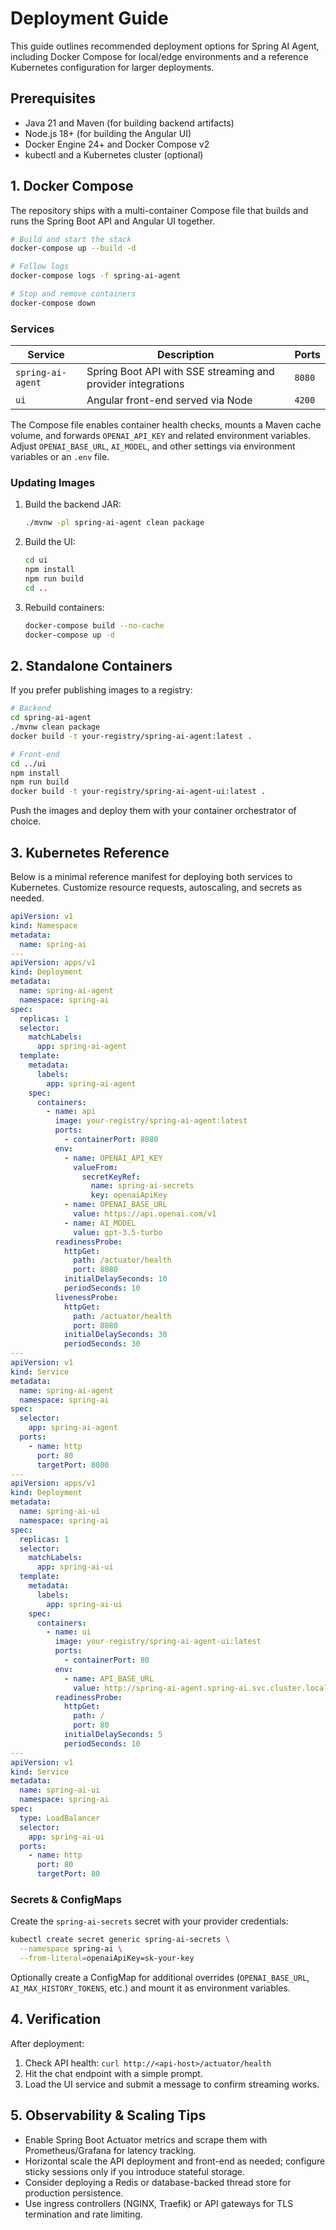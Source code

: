 # Deployment Guide

This guide outlines recommended deployment options for Spring AI Agent, including Docker Compose for local/edge environments and a reference Kubernetes configuration for larger deployments.

## Prerequisites

* Java 21 and Maven (for building backend artifacts)
* Node.js 18+ (for building the Angular UI)
* Docker Engine 24+ and Docker Compose v2
* kubectl and a Kubernetes cluster (optional)

## 1. Docker Compose

The repository ships with a multi-container Compose file that builds and runs the Spring Boot API and Angular UI together.

```bash
# Build and start the stack
docker-compose up --build -d

# Follow logs
docker-compose logs -f spring-ai-agent

# Stop and remove containers
docker-compose down
```

### Services

| Service | Description | Ports |
| --- | --- | --- |
| `spring-ai-agent` | Spring Boot API with SSE streaming and provider integrations | `8080` |
| `ui` | Angular front-end served via Node | `4200` |

The Compose file enables container health checks, mounts a Maven cache volume, and forwards `OPENAI_API_KEY` and related environment variables. Adjust `OPENAI_BASE_URL`, `AI_MODEL`, and other settings via environment variables or an `.env` file.

### Updating Images

1. Build the backend JAR:
   ```bash
   ./mvnw -pl spring-ai-agent clean package
   ```
2. Build the UI:
   ```bash
   cd ui
   npm install
   npm run build
   cd ..
   ```
3. Rebuild containers:
   ```bash
   docker-compose build --no-cache
   docker-compose up -d
   ```

## 2. Standalone Containers

If you prefer publishing images to a registry:

```bash
# Backend
cd spring-ai-agent
./mvnw clean package
docker build -t your-registry/spring-ai-agent:latest .

# Front-end
cd ../ui
npm install
npm run build
docker build -t your-registry/spring-ai-agent-ui:latest .
```

Push the images and deploy them with your container orchestrator of choice.

## 3. Kubernetes Reference

Below is a minimal reference manifest for deploying both services to Kubernetes. Customize resource requests, autoscaling, and secrets as needed.

```yaml
apiVersion: v1
kind: Namespace
metadata:
  name: spring-ai
---
apiVersion: apps/v1
kind: Deployment
metadata:
  name: spring-ai-agent
  namespace: spring-ai
spec:
  replicas: 1
  selector:
    matchLabels:
      app: spring-ai-agent
  template:
    metadata:
      labels:
        app: spring-ai-agent
    spec:
      containers:
        - name: api
          image: your-registry/spring-ai-agent:latest
          ports:
            - containerPort: 8080
          env:
            - name: OPENAI_API_KEY
              valueFrom:
                secretKeyRef:
                  name: spring-ai-secrets
                  key: openaiApiKey
            - name: OPENAI_BASE_URL
              value: https://api.openai.com/v1
            - name: AI_MODEL
              value: gpt-3.5-turbo
          readinessProbe:
            httpGet:
              path: /actuator/health
              port: 8080
            initialDelaySeconds: 10
            periodSeconds: 10
          livenessProbe:
            httpGet:
              path: /actuator/health
              port: 8080
            initialDelaySeconds: 30
            periodSeconds: 30
---
apiVersion: v1
kind: Service
metadata:
  name: spring-ai-agent
  namespace: spring-ai
spec:
  selector:
    app: spring-ai-agent
  ports:
    - name: http
      port: 80
      targetPort: 8080
---
apiVersion: apps/v1
kind: Deployment
metadata:
  name: spring-ai-ui
  namespace: spring-ai
spec:
  replicas: 1
  selector:
    matchLabels:
      app: spring-ai-ui
  template:
    metadata:
      labels:
        app: spring-ai-ui
    spec:
      containers:
        - name: ui
          image: your-registry/spring-ai-agent-ui:latest
          ports:
            - containerPort: 80
          env:
            - name: API_BASE_URL
              value: http://spring-ai-agent.spring-ai.svc.cluster.local
          readinessProbe:
            httpGet:
              path: /
              port: 80
            initialDelaySeconds: 5
            periodSeconds: 10
---
apiVersion: v1
kind: Service
metadata:
  name: spring-ai-ui
  namespace: spring-ai
spec:
  type: LoadBalancer
  selector:
    app: spring-ai-ui
  ports:
    - name: http
      port: 80
      targetPort: 80
```

### Secrets & ConfigMaps

Create the `spring-ai-secrets` secret with your provider credentials:

```bash
kubectl create secret generic spring-ai-secrets \
  --namespace spring-ai \
  --from-literal=openaiApiKey=sk-your-key
```

Optionally create a ConfigMap for additional overrides (`OPENAI_BASE_URL`, `AI_MAX_HISTORY_TOKENS`, etc.) and mount it as environment variables.

## 4. Verification

After deployment:

1. Check API health: `curl http://<api-host>/actuator/health`
2. Hit the chat endpoint with a simple prompt.
3. Load the UI service and submit a message to confirm streaming works.

## 5. Observability & Scaling Tips

* Enable Spring Boot Actuator metrics and scrape them with Prometheus/Grafana for latency tracking.
* Horizontal scale the API deployment and front-end as needed; configure sticky sessions only if you introduce stateful storage.
* Consider deploying a Redis or database-backed thread store for production persistence.
* Use ingress controllers (NGINX, Traefik) or API gateways for TLS termination and rate limiting.
